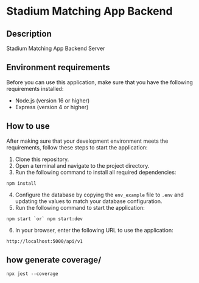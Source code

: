 # Stadium Matching App Backend
## Description
Stadium Matching App Backend Server

## Environment requirements
Before you can use this application, make sure that you have the following requirements installed:
- Node.js (version 16 or higher)
- Express (version 4 or higher)

## How to use
After making sure that your development environment meets the requirements, follow these steps to start the application:

1. Clone this repository.
2. Open a terminal and navigate to the project directory.
3. Run the following command to install all required dependencies:
```bash=
npm install
```
4. Configure the database by copying the `env_example` file to `.env` and updating the values to match your database configuration.
5. Run the following command to start the application:
```bash=
npm start `or` npm start:dev 
```
6. In your browser, enter the following URL to use the application:
```bash=
http://localhost:5000/api/v1
```

## how generate coverage/
```bash=
npx jest --coverage
```